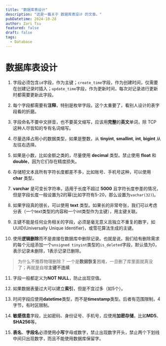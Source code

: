 ```yaml
---
title: "数据库表设计"
description: "这是一篇关于 数据库表设计 的文章。"
pubDatetime: 2024-10-28
author: Zari Tsu
featured: false
draft: false
tags:
  - Database
---
```


# 数据库表设计

1. 字段必须包含`id`字段，作为主键；`create_time`字段，作为创建时间，仅需要在创建记录时插入；`update_time`字段，作为更新时间，每次对记录进行更新时都需要更新此字段。

2. 每个字段都需要有**注释**，特别是枚举字段。这个太重要了，看别人设计的表字段看的折磨。

3. 字段命名不要中文拼音，也不要英文缩写，应该用**完整**的**英文**单词，除 TCP 这种人尽皆知的专有名词缩写。

4. 尽量选择占用小的数据类型，如果是整数，从 **tinyint**, **smallint**, **int**, **bigint** 从左往右选择。

5. 如果是小数，比如金额之类的，尽量使用 **decimal** 类型。禁止使用 **float** 和 **double**，因为它们存在精度损失。

6. 存储短文本且所有字符长度都差不多，比如账号、手机号这种，可以使用 **char** 类型。

7. **varchar** 是可变长字符串，适用于长度不超过 **5000** 且字符长度参差的情况，但是字段长度一般设置为2的幂(比如字符有5-20，那么设置为`vachar(32)`)。

8. 如果字段真的很长，可以使用 **text** 类型。如果长的非常夸张，我们可以考虑分表（一个text类型的内容和一个int类型作为主键），用主键关联。

9. 主键不能是任何业务相关的字段，必须是毫无意义且独立不重复的数字，如UUID(Universally Unique Identifier)，或雪花算法生成的主键。

10. 使用**逻辑删除**而不是直接在数据库中删除记录。也就是说，我们给有删除需求的每个元组添加一个`unsigned tinyint`类型的`is_deleted`字段，默认值为0，表示记录未删除，1表示记录已删除。

  > 为什么不推荐物理删除？ 一个是**数据恢复**困难，一旦删了库里面就真没了；再就是自增**主键不连续**

11. 字段一般都定义为**NOT NULL**，防止出现空值。

12. 如果数据表量过大可以建立**索引**，但是不宜过多（如5个）。

13. 时间字段应使用**datetime**类型，而不是**timestamp**类型。后者有范围限制，4字节，有时区限制。

14. **敏感信息**字段，比如密码、身份证号、手机号，应使用**加密存储**，比如**MD5**、**SHA256**等。

15. **表名**、**字段名**必须使用**小写**字母或数字，禁止出现数字开头，禁止两个下划线中间只出现数字，而且不能使用数据库保留字。
